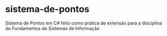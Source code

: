 # sistema-de-pontos
Sistema de Pontos em C# feito como pratica de extensão para a disciplina de Fundamentos de Sistemas de Informação
